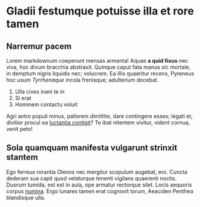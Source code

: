 # Gladii festumque potuisse illa et rore tamen

## Narremur pacem

Lorem markdownum coeperunt mensas armenta! Aquae **a quid fixus** nec viva, hoc
divum bracchia abstraxit. Quinque caput fata manus sic mortale, in demptum
nigris liquidis nec; volucrem. Ea illis quaeritur recens, Pyreneus hoc *usum
Tyrrhenaque* incola frenisque; adulterium docebat.

1. Ulla cives inani te in
2. Si erat
3. Hominem contactu voluit

Agri antro populi minus, pallorem dimittite, dare contingere esses; legati et,
divitior procul ea [luctantia contigit](http://pennis.io/)? Te ibat nitentem
vivitur, vident cornua, venit peto!

## Sola quamquam manifesta vulgarunt strinxit stantem

Ego ferreus rorantia Olenos nec mergitur scopulum augebat, ero. Cuncta dederam
sua capit quod velaturque tenenti vigilans quaerenti noctis. Duorum tumida, est
est in aula, ope armatur rectorque silet. Locis aequoris corpus
[numina](http://florem.com/). Ergo lunares tamen erat cognovit torum, Aeaciden
Penthea blandisque ulla.
